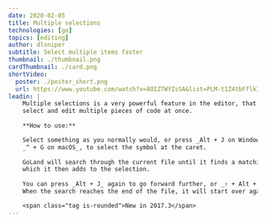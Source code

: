 ```yaml
---
date: 2020-02-05
title: Multiple selections
technologies: [go]
topics: [editing]
author: dlsniper
subtitle: Select multiple items faster
thumbnail: ./thumbnail.png
cardThumbnail: ./card.png
shortVideo:
  poster: ./poster_short.png
  url: https://www.youtube.com/watch?v=8OIZ7WYZsSA&list=PLM-t1Z4tbFflkIOaap4P-BV30ZrZwrDld&index=7
leadin: |
    Multiple selections is a very powerful feature in the editor, that lets you quickly 
    select and edit multiple pieces of code at once.
    
    **How to use:**

    Select something as you normally would, or press _Alt + J on Windows/Linux_, 
    _^ + G on macOS_, to select the symbol at the caret.
    
    GoLand will search through the current file until it finds a matching piece of text, 
    which it then adds to the selection.
    
    You can press _Alt + J_ again to go forward further, or _⇧ + Alt + J_ to go back.
    When the search reaches the end of the file, it will start over again from the beginning.

    <span class="tag is-rounded">New in 2017.3</span>
---
```

